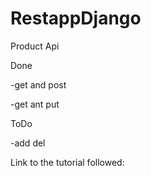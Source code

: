 # RestappDjango

Product Api

Done

-get and post

-get ant put

ToDo

-add del

Link to the tutorial followed:
